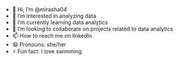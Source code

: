 - 👋 Hi, I’m @mirasha04
- 👀 I’m interested in analyzing data
- 🌱 I’m currently learning data analytics
- 💞️ I’m looking to collaborate on projects related to data analytics
- 📫 How to reach me on linkedIn
- 😄 Pronouns: she/her
- ⚡ Fun fact: I love swimming

<!---
mirasha04/mirasha04 is a ✨ special ✨ repository because its `README.md` (this file) appears on your GitHub profile.
You can click the Preview link to take a look at your changes.
--->
